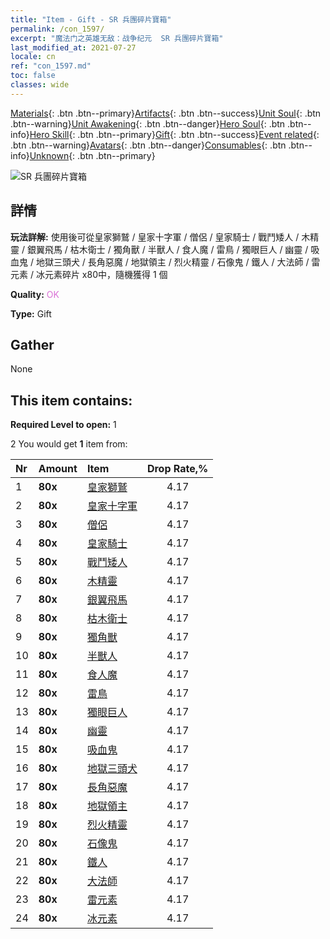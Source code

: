 ```yaml
---
title: "Item - Gift - SR 兵團碎片寶箱"
permalink: /con_1597/
excerpt: "魔法门之英雄无敌：战争纪元  SR 兵團碎片寶箱"
last_modified_at: 2021-07-27
locale: cn
ref: "con_1597.md"
toc: false
classes: wide
---
```

 [Materials](/ItemsCN/){: .btn .btn--primary}[Artifacts](/ItemsCN/Artifacts/){: .btn .btn--success}[Unit Soul](/ItemsCN/UnitSoul/){: .btn .btn--warning}[Unit Awakening](/ItemsCN/UnitAwakening/){: .btn .btn--danger}[Hero Soul](/ItemsCN/HeroSoul/){: .btn .btn--info}[Hero Skill](/ItemsCN/HeroSkill/){: .btn .btn--primary}[Gift](/ItemsCN/Gift/){: .btn .btn--success}[Event related](/ItemsCN/Events/){: .btn .btn--warning}[Avatars](/ItemsCN/Avatars/){: .btn .btn--danger}[Consumables](/ItemsCN/Consumables/){: .btn .btn--info}[Unknown](/ItemsCN/Unknown/){: .btn .btn--primary}

 ![SR 兵團碎片寶箱](/images/t/i_907209.png)

## 詳情
 **玩法詳解:** 使用後可從皇家獅鷲 / 皇家十字軍 / 僧侶 / 皇家騎士 / 戰鬥矮人 / 木精靈 / 銀翼飛馬 / 枯木衛士 / 獨角獸 / 半獸人 / 食人魔 / 雷鳥 / 獨眼巨人 / 幽靈 / 吸血鬼 / 地獄三頭犬 / 長角惡魔 / 地獄領主 / 烈火精靈 / 石像鬼 / 鐵人 / 大法師 / 雷元素 / 冰元素碎片 x80中，隨機獲得 1 個

 **Quality:** <span style="color: #DA70D6">OK</span>

 **Type:** Gift

## Gather

  None

## This item contains:

 **Required Level to open:** 1

 2 You would get **1** item  from:

  | Nr | Amount |     Item    | Drop Rate,% |
  |:---|:-------|:------------|:---------:|
  | 1 |  **80x** | [皇家獅鷲](/cn/Items/unt_192/) | 4.17 | 
  | 2 |  **80x** | [皇家十字軍](/cn/Items/unt_193/) | 4.17 | 
  | 3 |  **80x** | [僧侶](/cn/Items/unt_194/) | 4.17 | 
  | 4 |  **80x** | [皇家騎士](/cn/Items/unt_195/) | 4.17 | 
  | 5 |  **80x** | [戰鬥矮人](/cn/Items/unt_200/) | 4.17 | 
  | 6 |  **80x** | [木精靈](/cn/Items/unt_201/) | 4.17 | 
  | 7 |  **80x** | [銀翼飛馬](/cn/Items/unt_202/) | 4.17 | 
  | 8 |  **80x** | [枯木衛士](/cn/Items/unt_203/) | 4.17 | 
  | 9 |  **80x** | [獨角獸](/cn/Items/unt_204/) | 4.17 | 
  | 10 |  **80x** | [半獸人](/cn/Items/unt_219/) | 4.17 | 
  | 11 |  **80x** | [食人魔](/cn/Items/unt_220/) | 4.17 | 
  | 12 |  **80x** | [雷鳥](/cn/Items/unt_221/) | 4.17 | 
  | 13 |  **80x** | [獨眼巨人](/cn/Items/unt_222/) | 4.17 | 
  | 14 |  **80x** | [幽靈](/cn/Items/unt_210/) | 4.17 | 
  | 15 |  **80x** | [吸血鬼](/cn/Items/unt_211/) | 4.17 | 
  | 16 |  **80x** | [地獄三頭犬](/cn/Items/unt_228/) | 4.17 | 
  | 17 |  **80x** | [長角惡魔](/cn/Items/unt_229/) | 4.17 | 
  | 18 |  **80x** | [地獄領主](/cn/Items/unt_230/) | 4.17 | 
  | 19 |  **80x** | [烈火精靈](/cn/Items/unt_231/) | 4.17 | 
  | 20 |  **80x** | [石像鬼](/cn/Items/unt_236/) | 4.17 | 
  | 21 |  **80x** | [鐵人](/cn/Items/unt_237/) | 4.17 | 
  | 22 |  **80x** | [大法師](/cn/Items/unt_238/) | 4.17 | 
  | 23 |  **80x** | [雷元素](/cn/Items/unt_263/) | 4.17 | 
  | 24 |  **80x** | [冰元素](/cn/Items/unt_264/) | 4.17 | 
